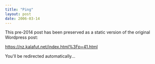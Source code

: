 ```yaml
---
title: "Ping"
layout: post
date: 2006-03-14
---
```


This pre-2014 post has been preserved as a static version of the original Wordpress post:

https://nz.kalafut.net/index.html%3Fp=41.html

You'll be redirected automatically...

<head>
  <meta http-equiv="refresh" content="5;url=https://nz.kalafut.net/index.html%3Fp=41.html">
</head>

